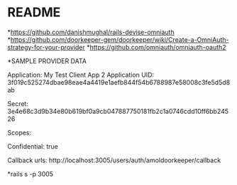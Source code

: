 # README

*https://github.com/danishmughal/rails-devise-omniauth
*https://github.com/doorkeeper-gem/doorkeeper/wiki/Create-a-OmniAuth-strategy-for-your-provider
*https://github.com/omniauth/omniauth-oauth2

*SAMPLE PROVIDER DATA

Application: My Test Client App 2
Application UID:
3f019c525274dbae98eae4a4419e1aefb844f54b6788987e58008c3fe5d5d8ab

Secret:
3e4e68c3d9b34e80b619bf0a9cb047887750181fb2c1a0746cdd10ff6bb24526

Scopes:
 

Confidential:
true

Callback urls:
http://localhost:3005/users/auth/amoldoorkeeper/callback

*rails s -p 3005

